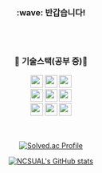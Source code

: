 <div align="center">
  <h3>:wave: 반갑습니다!</h3>
  <br>
  <br>
  <h3>🌱 기술스택(공부 중)🌱</h3>
  <img src="https://img.shields.io/badge/Java-007396?style=flat-square&logo=Java&logoColor=white " height="25"/>
  <img src="https://img.shields.io/badge/Javascript-ffb13b?style=flat-square&logo=javascript&logoColor=white" height="25"/>
  <img src="https://img.shields.io/badge/Dart-0175C2?style=flat-square&logo=dart&logoColor=white" height="25"/>
  <br>
  <img src="https://img.shields.io/badge/Flutter-02569B?style=flat-square&logo=flutter&logoColor=white" height="25"/>
  <img src="https://img.shields.io/badge/Node.js-339933?style=flat-square&logo=nodedotjs&logoColor=white" height="25"/>
  <img src="https://img.shields.io/badge/Spring-6DB33F?style=flat-square&logo=spring&logoColor=white" height="25"/>
  <br>
  <img src="https://img.shields.io/badge/MqSql-4479A1?style=flat-square&logo=mysql&logoColor=white" height="25"/>
  <img src="https://img.shields.io/badge/SQLite-003B57?style=flat-square&logo=sqlite&logoColor=white" height="25"/>
  <img src="https://img.shields.io/badge/MongoDB-47A248?style=flat-square&logo=mongodb&logoColor=white" height="25"/>
</div>
<br>
<br>
<div align="center">
  
[![Solved.ac Profile](http://mazassumnida.wtf/api/v2/generate_badge?boj=ncsual)](https://solved.ac/ncsual/)

</div>
<div align="center">
  
  [![NCSUAL's GitHub stats](https://github-readme-stats.vercel.app/api?username=NCSUAL&include_all_commits=true&show_icons=true&theme=cobalt)](https://github.com/NCSUAL/github-readme-stats)

</div>

<!--
**NCSUAL/NCSUAL** is a ✨ _special_ ✨ repository because its `README.md` (this file) appears on your GitHub profile.

Here are some ideas to get you started:

- 🔭 I’m currently working on ...
- 🌱 I’m currently learning ...
- 👯 I’m looking to collaborate on ...
- 🤔 I’m looking for help with ...
- 💬 Ask me about ...
- 📫 How to reach me: ...
- 😄 Pronouns: ...
- ⚡ Fun fact: ...
-->
